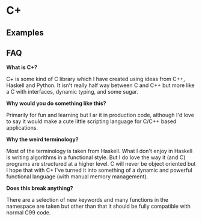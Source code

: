 C+
==

Examples
--------

FAQ
---

__What is C+?__

C+ is some kind of C library which I have created using ideas from C++, Haskell and Python. It isn't really half way between C and C++ but more like a C with interfaces, dynamic typing, and some sugar.

__Why would you do something like this?__

Primarily for fun and learning but I ar it in production code, although I'd love to say it would make a cute little scripting language for C/C++ based applications.

__Why the weird terminology?__

Most of the terminology is taken from Haskell. What I don't enjoy in Haskell is writing algorithms in a functional style. But I do love the way it (and C) programs are structured at a higher level. C will never be object oriented but I hope that with C+ I've turned it into something of a dynamic and powerful functional language (with manual memory management).

__Does this break anything?__

There are a selection of new keywords and many functions in the namespace are taken but other than that it should be fully compatible with normal C99 code.